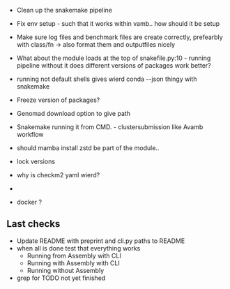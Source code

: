 
<!-- - Add error checking for whether a correct spades dir is passed in -->
<!-- - Deafult to conda if mamba is not installed -->

- Clean up the snakemake pipeline
- Fix env setup - such that it works within vamb.. how should it be setup 

- Make sure log files and benchmark files are create correctly, prefearbly with class/fn -> also format them and outputfiles nicely

- What about the module loads at the top of snakefile.py:10 - running pipeline without it does different versions of packages work better?


- running not default shells gives wierd conda --json thingy with snakemake

- Freeze version of packages? 


- Genomad download option to give path

- Snakemake running it from CMD. - clustersubmission like Avamb workflow

- should  mamba install zstd be part of the module.. 

- lock versions
- why is checkm2 yaml wierd? 
- 
- docker ? 


## Last checks
- Update README with preprint and cli.py paths to README
- when all is done test that everything works
  * Running from Assembly with CLI
  * Running with Assembly with CLI
  * Running without Assembly 
- grep for TODO not yet finished
